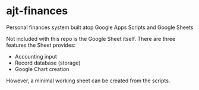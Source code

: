 # ajt-finances
Personal finances system built atop Google Apps Scripts and Google Sheets

Not included with this repo is the Google Sheet itself.
There are three features the Sheet provides:
* Accounting input
* Record database (storage)
* Google Chart creation

However, a minimal working sheet can be created from the scripts.

